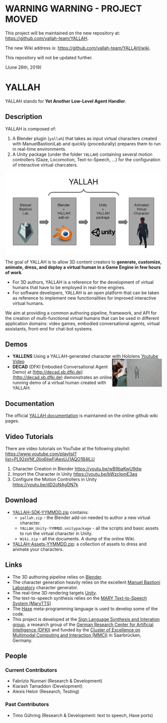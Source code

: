 # WARNING WARNING - PROJECT MOVED

This project will be maintained on the new repository at: <https://github.com/yallah-team/YALLAH>.

The new Wiki address is: <https://github.com/yallah-team/YALLAH/wiki>.

This repository will not be updated further.

(June 26th, 2019)

# YALLAH

YALLAH stands for **Yet Another Low-Level Agent Handler**.

## Description

YALLAH is composed of:

1. A Blender plugin (`yallah`) that takes as input virtual characters created with ManuelBastioniLab and quickly (procedurally) prepares them to run in real-time environments.
2. A Unity package (under the folder `YALLAH`) containing several motion controllers (Gaze, Locomotion, Text-to-Speech, ...) for the configuration of interactive virtual charcaters.

![YALLAH production pipeline](Docs/YALLAH%20Pipeline.png)

The goal of YALLAH is to allow 3D content creators to **generate, customize, animate, dress, and deploy a virtual human in a Game Engine in few hours of work**.

* For 3D authors, YALLAH is a reference for the development of virtual humans that have to be employed in real-time engines.
* For software developers, YALLAH is an open platform that can be taken as reference to implement new functionalities for improved interactive virtual humans.

We aim at providing a common authoring pipeline, framework, and API for the creation of multi-functional virtual humans that can be used in different application domains: video games, embodied conversational agents, virtual assistants, front-end for chat-bot systems.

## Demos

* **YALLENS** Using a YALLAH-generated character with Hololens 
  <a href="http://www.youtube.com/watch?v=LcQ5Rn45EeI" target="_blank">Youtube Video <img src="Docs/Yallens-screenshot.png" alt="Yallens Video on YouTube" width="160" height="90" style="float: right;" /></a>
* **DECAD** (DFKI Embodied Conversational Agent Demo) at [http://decad.sb.dfki.de](http://decad.sb.dfki.de) demonstrates an online running demo of a virtual human created with YALLAH.

## Documentation

The official [YALLAH documentation](https://github.com/fnunnari/YALLAH/wiki) is maintained on the online github wiki pages.

## Video Tutorials

There are video tutorials on YouTube at the following playlist: <https://www.youtube.com/playlist?list=PL92sVNf_0lio6ilwFiAesUJ1AQO1B4ILU>

1. Character Creation in Blender <https://youtu.be/wB9baKwU9dw>
2. Import the Character in Unity <https://youtu.be/bWzclpmE3ag>
3. Configure the Motion Controllers in Unity <https://youtu.be/dD2oNAgDN7k>

## Download

* [YALLAH-SDK-YYMMDD.zip](http://www.dfki.de/~fanu01/YALLAH/Releases) contains:
  * `yallah.zip` - the Blender add-on needed to author a new virtual character.
  * `YALLAH_Unity-YYMMDD.unitypackage` - all the scripts and basic assets to run the virtual character in Unity.
  * `Wiki.zip` - all the documents. A dump of the online Wiki.
* [YALLAH-Assets-YYMMDD.zip](http://www.dfki.de/~fanu01/YALLAH/Assets): a collection of assets to dress and animate your characters.

## Links

* The 3D authoring pipeline relies on [Blender](https://www.blender.org/).
* The character generation heavily relies on the excellent [Manuel Bastioni Laboratory](http://www.manuelbastioni.com/) character generator.
* The real-time 3D rendering targets [Unity](https://unity3d.com/).
* The text-to-speech synthesis relies on the [MARY Text-to-Speech System (MaryTTS)](http://mary.dfki.de/)
* The [Haxe](https://haxe.org/) meta-programming language is used to develop some of the code.
* This project is developed at the [Sign Language Synthesis and Interation group](https://slsi.dfki.de/),
  a research group of the [German Research Center for Artificial Intelligence (DFKI)](https://www.dfki.de/)
  and funded by the [Cluster of Excellence on Multimodal Computing and Interaction (MMCI)](http://www.mmci.uni-saarland.de/) in Saarbrücken, Germany.

## People

### Current Contributors
* Fabrizio Nunnari (Research & Development)
* Kiarash Tamaddon (Development)
* Alexis Heloir (Research, Testing)

### Past Contributors
* Timo Gühring (Research & Development: text to speech, Haxe ports)
